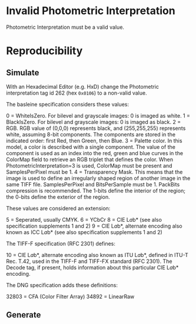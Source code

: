 # Invalid Photometric Interpretation
Photometric Interpretation must be a valid value.

# Reproducibility
## Simulate
With an Hexadecimal Editor (e.g. HxD) change the Photometric interpretation tag id 262 (hex `0x0106`) to a non-valid value.

The basleine specification considers these values:

0 = WhiteIsZero. For bilevel and grayscale images: 0 is imaged as white.
1 = BlackIsZero. For bilevel and grayscale images: 0 is imaged as black.
2 = RGB. RGB value of (0,0,0) represents black, and (255,255,255) represents white, assuming 8-bit components. The components are stored in the indicated order: first Red, then Green, then Blue.
3 = Palette color. In this model, a color is described with a single component. The value of the component is used as an index into the red, green and blue curves in the ColorMap field to retrieve an RGB triplet that defines the color. When PhotometricInterpretation=3 is used, ColorMap must be present and SamplesPerPixel must be 1.
4 = Transparency Mask. This means that the image is used to define an irregularly shaped region of another image in the same TIFF file. SamplesPerPixel and BitsPerSample must be 1. PackBits compression is recommended. The 1-bits define the interior of the region; the 0-bits define the exterior of the region.

These values are considered an extension:

5 = Seperated, usually CMYK.
6 = YCbCr
8 = CIE L*a*b* (see also specification supplements 1 and 2)
9 = CIE L*a*b*, alternate encoding also known as ICC L*a*b* (see also specification supplements 1 and 2)

The TIFF-F specification (RFC 2301) defines:

10 = CIE L*a*b*, alternate encoding also known as ITU L*a*b*, defined in ITU-T Rec. T.42, used in the TIFF-F and TIFF-FX standard (RFC 2301). The Decode tag, if present, holds information about this particular CIE L*a*b* encoding.

The DNG specification adds these definitions:

32803 = CFA (Color Filter Array)
34892 = LinearRaw

## Generate
